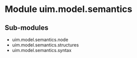 Module uim.model.semantics
==========================

Sub-modules
-----------
* uim.model.semantics.node
* uim.model.semantics.structures
* uim.model.semantics.syntax